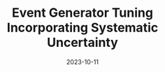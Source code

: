 ---
title: "Event Generator Tuning Incorporating Systematic Uncertainty"
date: 2023-10-11
venue: arXiv:2310.07566
link: https://inspirehep.net/literature/2708681
inspire_id: 2708681
authors: Jaffae Schroff, Xiangyang Ju
bibtex: '@inproceedings{Schroff:2023see,\n archiveprefix = {arXiv},\n author = {Schroff, Jaffae and Ju, Xiangyang},\n booktitle = {{26th International Conference on Computing in High Energy \\& Nuclear Physics}},\n eprint = {2310.07566},\n month = {10},\n primaryclass = {hep-ph},\n title = {{Event Generator Tuning Incorporating Systematic Uncertainty}},\n year = {2023}\n}\n'
---